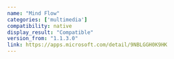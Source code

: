 ```yaml
---
name: "Mind Flow"
categories: ['multimedia']
compatibility: native
display_result: "Compatible"
version_from: "1.1.3.0"
link: https://apps.microsoft.com/detail/9NBLGGH0K9HK
---
```

